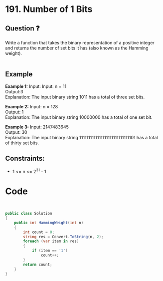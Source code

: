 # 191. Number of 1 Bits
## Question ❓ <br>
Write a function that takes the binary representation of a positive integer and returns the number of 
set bits
 it has (also known as the Hamming weight).
<br><br>

## Example

__Example 1:__
Input: Input: n = 11    
Output:3        
Explanation: The input binary string 1011 has a total of three set bits.
<br>

__Example 2:__  Input: n = 128    
Output: 1          
Explanation: The input binary string 10000000 has a total of one set bit.
<br>



      
__Example 3:__  Input: 2147483645   
Output: 30        
Explanation: The input binary string 1111111111111111111111111111101 has a total of thirty set bits.
<br>
  
## Constraints:

- 1 <= n <= 2<sup>31</sup> - 1

# Code
```C#


public class Solution
{
    public int HammingWeight(int n)
    {
        int count = 0;
        string res = Convert.ToString(n, 2);
        foreach (var item in res)
        {
            if (item == '1')
                count++;
        }
        return count;
    }
}

```

